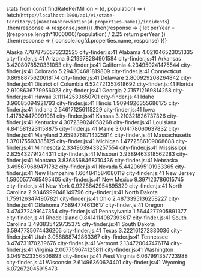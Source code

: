 stats from const findRatePerMillion = (d, population) => {
  fetch(`http://localhost:3000/api/v1/state-territory/${nameToAbbreviation(d.properties.name)}/incidents`)
  .then(response => response.json())
  .then(response => {
    let perYear = ((response.length*1000000)/population) / 2.25
    return perYear
  })
  .then(response => {
    console.log(d.properties.name, response)
  })}

Alaska 7.7878750573232525
city-finder.js:41 Alabama 4.021046523051335
city-finder.js:41 Arizona 6.219978284901584
city-finder.js:41 Arkansas 3.4208078520331053
city-finder.js:41 California 4.234959241475544
city-finder.js:41 Colorado 5.294304681819809
city-finder.js:41 Connecticut 0.8698875620618174
city-finder.js:41 Delaware 2.800929208264842
city-finder.js:41 District of Columbia 6.524721353618692
city-finder.js:41 Florida 2.9108636779956023
city-finder.js:41 Georgia 2.715712169814258
city-finder.js:41 Hawaii 3.111142533650701
city-finder.js:41 Idaho 3.96085094921793
city-finder.js:41 Illinois 1.9094926355686175
city-finder.js:41 Indiana 2.546171256115229
city-finder.js:41 Iowa 1.417824470991081
city-finder.js:41 Kansas 3.210321826737326
city-finder.js:41 Kentucky 4.307239824058268
city-finder.js:41 Louisiana 4.8415813231158875
city-finder.js:41 Maine 3.004178060637832
city-finder.js:41 Maryland 2.6593768714325914
city-finder.js:41 Massachusetts 1.370175593385125
city-finder.js:41 Michigan 1.4772586109068688
city-finder.js:41 Minnesota 2.3349639433257554
city-finder.js:41 Mississippi 2.825432791244311
city-finder.js:41 Missouri 3.9389463318562283
city-finder.js:41 Montana 3.8368568468710436
city-finder.js:41 Nebraska 3.495679689471782
city-finder.js:41 Nevada 5.4420695101933365
city-finder.js:41 New Hampshire 1.664841584080119
city-finder.js:41 New Jersey 1.5900577465495405
city-finder.js:41 New Mexico 9.397123786015745
city-finder.js:41 New York 0.9228642954895329
city-finder.js:41 North Carolina 2.9346999048149796
city-finder.js:41 North Dakota 1.7591263474907821
city-finder.js:41 Ohio 2.4873395136258227
city-finder.js:41 Oklahoma 7.5894774613617
city-finder.js:41 Oregon 3.474372499147354
city-finder.js:41 Pennsylvania 1.5644277905891377
city-finder.js:41 Rhode Island 0.8414114087393617
city-finder.js:41 South Carolina 3.493835429735375
city-finder.js:41 South Dakota 3.5947735074436205
city-finder.js:41 Texas 3.222161272330036
city-finder.js:41 Utah 3.058888742863367
city-finder.js:41 Tennessee 3.474731170239676
city-finder.js:41 Vermont 2.134720047476174
city-finder.js:41 Virginia 2.007759674125811
city-finder.js:41 Washington 3.0491523356506893
city-finder.js:41 West Virginia 6.067991357723988
city-finder.js:41 Wisconsin 2.61496360624401
city-finder.js:41 Wyoming 6.072672045915473
